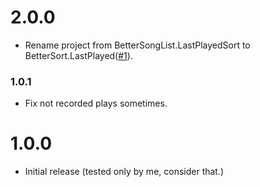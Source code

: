 # 2.0.0
- Rename project from BetterSongList.LastPlayedSort to BetterSort.LastPlayed([#1](https://github.com/nanikit/BetterSort.LastPlayed/issues/1)).

### 1.0.1
- Fix not recorded plays sometimes.

# 1.0.0
- Initial release (tested only by me, consider that.)